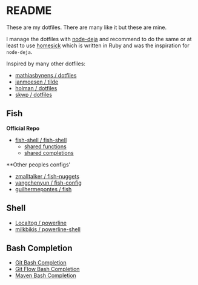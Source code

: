 # README #

These are my dotfiles. There are many like it but these are mine.

I manage the dotfiles with [node-deja](https://github.com/mcantelon/node-deja) and recommend to do the same or at least to use [homesick](https://github.com/technicalpickles/homesick) which is written in Ruby and was the inspiration for `node-deja`.

Inspired by many other dotfiles:

- [mathiasbynens / dotfiles](https://github.com/mathiasbynens/dotfiles)
- [janmoesen / tilde](https://github.com/janmoesen/tilde)
- [holman / dotfiles](https://github.com/holman/dotfiles)
- [skwp / dotfiles](https://github.com/skwp/dotfiles)

## Fish ##

**Official Repo**

- [fish-shell / fish-shell](https://github.com/fish-shell/fish-shell/)
	- [shared functions](https://github.com/fish-shell/fish-shell/tree/master/share/functions)
	- [shared completions](https://github.com/fish-shell/fish-shell/tree/master/share/completions)

**Other peoples configs'

- [zmalltalker / fish-nuggets](https://github.com/zmalltalker/fish-nuggets)
- [yangchenyun / fish-config](https://github.com/yangchenyun/fish-config)
- [guilhermepontes / fish](https://github.com/guilhermepontes/fish)

## Shell ##

- [Localtog / powerline](https://github.com/Lokaltog/powerline)
- [milkbikis / powerline-shell](https://github.com/milkbikis/powerline-shell)

## Bash Completion ##

- [Git Bash Completion](https://github.com/git/git/blob/master/contrib/completion/git-completion.bash)
- [Git Flow Bash Completion](https://github.com/bobthecow/git-flow-completion)
- [Maven Bash Completion](https://github.com/juven/maven-bash-completion)
